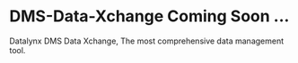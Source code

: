 # DMS-Data-Xchange Coming Soon ...
Datalynx DMS Data Xchange, The most comprehensive data management tool.
